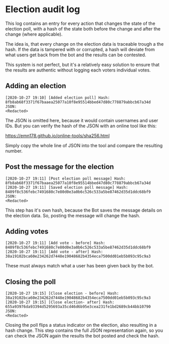 # Election audit log

This log contains an entry for every action that changes the state of the election poll, with a hash of the state both before the change and after the change (where applicable).

The idea is, that every change on the election data is traceable trough a the hash. If the data is tampered with or corrupted, a hash will deviate from what users get back from the bot and the results can be contested.

This system is not perfect, but it's a relatively easy solution to ensure that the results are authentic without logging each voters individual votes.

## Adding an election

```text
[2020-10-27 19:10] [Added election poll] Hash: 8fb8ab68f3371f67baaea25077a10f8e95514bbed47d80c778879abbcb67a34d
JSON:
<Redacted>
```

The JSON is omitted here, because it would contain usernames and user IDs. But you can verify the hash of the JSON with an online tool like this:

https://emn178.github.io/online-tools/sha256.html 

Simply copy the whole line of JSON into the tool and compare the resulting number.

## Post the message for the election

```text
[2020-10-27 19:11] [Post election poll message] Hash: 8fb8ab68f3371f67baaea25077a10f8e95514bbed47d80c778879abbcb67a34d
[2020-10-27 19:11] [Saved election poll message] Hash: 8409f8c536febc7491680c7e80d0e3a0b6c526c533a5be87462d35d1ddc68bf9
JSON:
<Redacted>
```

This step has it's own hash, because the Bot saves the message details on the election data. So, posting the message will change the hash.

## Adding votes

```text
[2020-10-27 19:11] [Add vote - before] Hash: 8409f8c536febc7491680c7e80d0e3a0b6c526c533a5be87462d35d1ddc68bf9
[2020-10-27 19:11] [Add vote - after] Hash: 38a19102bca60e234262d7448e19048682b4354eca7500dd01eb5b093c95c9a3
```

These must always match what a user has been given back by the bot.

## Closing the poll

```text
[2020-10-27 19:15] [Close election - before] Hash: 38a19102bca60e234262d7448e19048682b4354eca7500dd01eb5b093c95c9a3
[2020-10-27 19:15] [Close election- after] Hash: 655a93976da93394d5295693a35cd46d6b95e3cea231fe1bd2689cb44bb10790
JSON:
<Redacted>
```

Closing the poll flips a status indicator on the election, also resulting in a hash change. This step contains the full JSON representation again, so you can check the JSON again the results the bot posted and check the hash.
